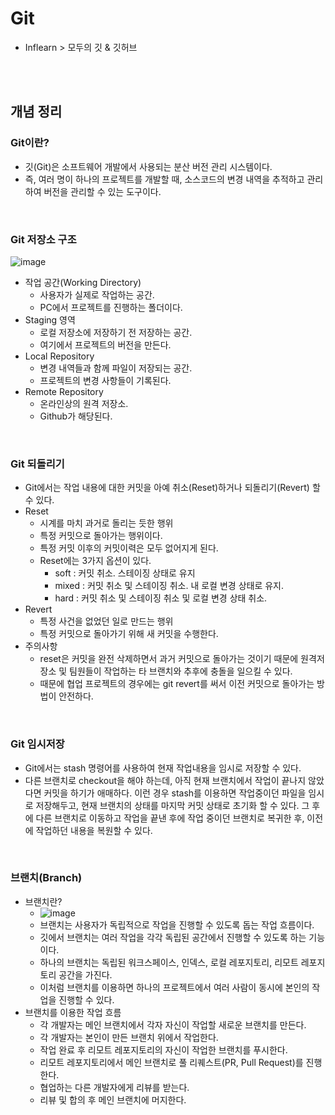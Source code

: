 # Git
- Inflearn > 모두의 깃 & 깃허브



<br><br>



## 개념 정리
### Git이란?
- 깃(Git)은 소프트웨어 개발에서 사용되는 분산 버전 관리 시스템이다.
- 즉, 여러 명이 하나의 프로젝트를 개발할 때, 소스코드의 변경 내역을 추적하고 관리하여 버전을 관리할 수 있는 도구이다.

<br>

### Git 저장소 구조
![image](https://github.com/Young-Geun/Git/assets/27760576/69e54cd4-b495-4b69-b3c8-861fc0d5d9fa)
- 작업 공간(Working Directory)
  - 사용자가 실제로 작업하는 공간.
  - PC에서 프로젝트를 진행하는 폴더이다.
- Staging 영역
  - 로컬 저장소에 저장하기 전 저장하는 공간.
  - 여기에서 프로젝트의 버전을 만든다.
- Local Repository
  - 변경 내역들과 함께 파일이 저장되는 공간.
  - 프로젝트의 변경 사항들이 기록된다.
- Remote Repository
  - 온라인상의 원격 저장소.
  - Github가 해당된다.

<br>

### Git 되돌리기
- Git에서는 작업 내용에 대한 커밋을 아예 취소(Reset)하거나 되돌리기(Revert) 할 수 있다.
- Reset
  - 시계를 마치 과거로 돌리는 듯한 행위
  - 특정 커밋으로 돌아가는 행위이다.
  - 특정 커밋 이후의 커밋이력은 모두 없어지게 된다.
  - Reset에는 3가지 옵션이 있다.
    - soft : 커밋 취소. 스테이징 상태로 유지
    - mixed : 커밋 취소 및 스테이징 취소. 내 로컬 변경 상태로 유지.
    - hard : 커밋 취소 및 스테이징 취소 및 로컬 변경 상태 취소.
- Revert
  - 특정 사건을 없었던 일로 만드는 행위
  - 특정 커밋으로 돌아가기 위해 새 커밋을 수행한다.
- 주의사항
  - reset은 커밋을 완전 삭제하면서 과거 커밋으로 돌아가는 것이기 때문에 원격저장소 및 팀원들이 작업하는 타 브랜치와 추후에 충돌을 일으킬 수 있다.
  - 때문에 협업 프로젝트의 경우에는 git revert를 써서 이전 커밋으로 돌아가는 방법이 안전하다.

<br>

### Git 임시저장
- Git에서는 stash 명령어를 사용하여 현재 작업내용을 임시로 저장할 수 있다.
- 다른 브랜치로 checkout을 해야 하는데, 아직 현재 브랜치에서 작업이 끝나지 않았다면 커밋을 하기가 애매하다.
  이런 경우 stash를 이용하면 작업중이던 파일을 임시로 저장해두고, 현재 브랜치의 상태를 마지막 커밋 상태로 초기화 할 수 있다.
  그 후에 다른 브랜치로 이동하고 작업을 끝낸 후에 작업 중이던 브랜치로 복귀한 후, 이전에 작업하던 내용을 복원할 수 있다.

<br>

### 브랜치(Branch)
- 브랜치란?
  - ![image](https://github.com/Young-Geun/Git/assets/27760576/1e4990ae-4116-4d2d-af22-2fd7e7e7b891)
  - 브랜치는 사용자가 독립적으로 작업을 진행할 수 있도록 돕는 작업 흐름이다.
  - 깃에서 브랜치는 여러 작업을 각각 독립된 공간에서 진행할 수 있도록 하는 기능이다.
  - 하나의 브랜치는 독립된 워크스페이스, 인덱스, 로컬 레포지토리, 리모트 레포지토리 공간을 가진다.
  - 이처럼 브랜치를 이용하면 하나의 프로젝트에서 여러 사람이 동시에 본인의 작업을 진행할 수 있다.
- 브랜치를 이용한 작업 흐름
  - 각 개발자는 메인 브랜치에서 각자 자신이 작업할 새로운 브랜치를 만든다.
  - 각 개발자는 본인이 만든 브랜치 위에서 작업한다.
  - 작업 완료 후 리모트 레포지토리의 자신이 작업한 브랜치를 푸시한다.
  - 리모트 레포지토리에서 메인 브랜치로 풀 리퀘스트(PR, Pull Request)를 진행한다.
  - 협업하는 다른 개발자에게 리뷰를 받는다.
  - 리뷰 및 합의 후 메인 브랜치에 머지한다. 

 <br>



